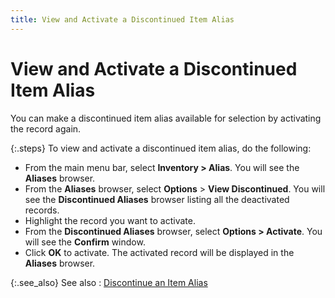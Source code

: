 ```yaml
---
title: View and Activate a Discontinued Item Alias
---
```


# View and Activate a Discontinued Item Alias


You can make a discontinued item alias available for selection by activating  the record again.


{:.steps}
To view and activate a discontinued item alias, do the following:

- From the main  menu bar, select **Inventory &gt; Alias**.  You will see the **Aliases** browser.
- From the **Aliases** browser, select **Options**  > **View Discontinued**. You will  see the **Discontinued Aliases** browser  listing all the deactivated records.
- Highlight the  record you want to activate.
- From the **Discontinued Aliases** browser, select  **Options &gt; Activate**. You will  see the **Confirm** window.
- Click **OK** to activate. The activated record  will be displayed in the **Aliases**  browser.



{:.see_also}
See also
: [Discontinue  an Item Alias]({{site.mi_baseurl}}/item-alias/discontinue_an_item_alias.html)
